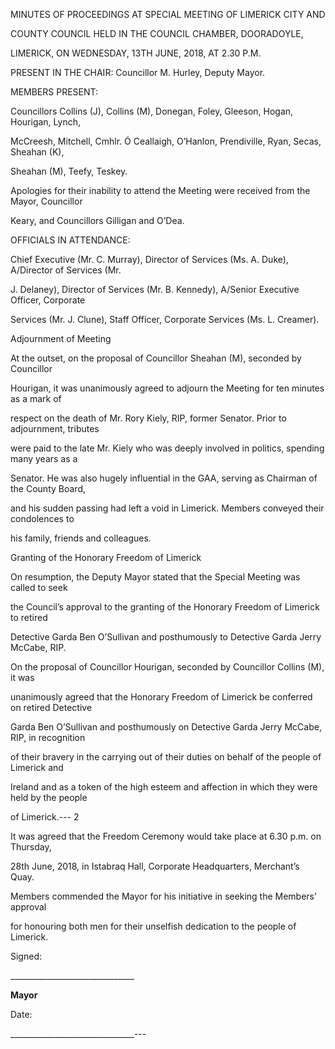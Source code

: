 MINUTES OF PROCEEDINGS AT SPECIAL MEETING OF LIMERICK CITY AND

COUNTY COUNCIL HELD IN THE COUNCIL CHAMBER, DOORADOYLE,

LIMERICK, ON WEDNESDAY, 13TH JUNE, 2018, AT 2.30 P.M.

PRESENT IN THE CHAIR:  Councillor M. Hurley, Deputy Mayor.

MEMBERS PRESENT:

Councillors Collins (J), Collins (M), Donegan, Foley, Gleeson, Hogan, Hourigan, Lynch,

McCreesh, Mitchell, Cmhlr. Ó Ceallaigh, O’Hanlon, Prendiville, Ryan, Secas, Sheahan (K),

Sheahan (M), Teefy, Teskey.

Apologies for their inability to attend the Meeting were received from the Mayor, Councillor

Keary, and Councillors Gilligan and O’Dea.

OFFICIALS IN ATTENDANCE:

Chief Executive (Mr. C. Murray), Director of Services (Ms. A. Duke), A/Director of Services (Mr.

J. Delaney), Director of Services (Mr. B. Kennedy), A/Senior Executive Officer, Corporate

Services (Mr. J. Clune), Staff Officer, Corporate Services (Ms. L. Creamer).

Adjournment of Meeting

At the outset, on the proposal of Councillor Sheahan (M), seconded by Councillor

Hourigan, it was unanimously agreed to adjourn the Meeting for ten minutes as a mark of

respect on the death of Mr. Rory Kiely, RIP, former Senator. Prior to adjournment, tributes

were paid to the late Mr. Kiely who was deeply involved in politics, spending many years as a

Senator. He was also hugely influential in the GAA, serving as Chairman of the County Board,

and his sudden passing had left a void in Limerick. Members conveyed their condolences to

his family, friends and colleagues.

Granting of the Honorary Freedom of Limerick

On resumption, the Deputy Mayor stated that the Special Meeting was called to seek

the Council’s approval to the granting of the Honorary Freedom of Limerick to retired

Detective Garda Ben O’Sullivan and posthumously to Detective Garda Jerry McCabe, RIP.

On the proposal of Councillor Hourigan, seconded by Councillor Collins (M), it was

unanimously agreed that the Honorary Freedom of Limerick be conferred on retired Detective

Garda Ben O’Sullivan and posthumously on Detective Garda Jerry McCabe, RIP, in recognition

of their bravery in the carrying out of their duties on behalf of the people of Limerick and

Ireland and as a token of the high esteem and affection in which they were held by the people

of Limerick.---
2

It was agreed that the Freedom Ceremony would take place at 6.30 p.m. on Thursday,

28th June, 2018, in Istabraq Hall, Corporate Headquarters, Merchant’s Quay.

Members commended the Mayor for his initiative in seeking the Members’ approval

for honouring both men for their unselfish dedication to the people of Limerick.

Signed:

\_\_\_\_\_\_\_\_\_\_\_\_\_\_\_\_\_\_\_\_\_\_\_\_\_\_\_\_\_\_\_

**Mayor**

Date:

\_\_\_\_\_\_\_\_\_\_\_\_\_\_\_\_\_\_\_\_\_\_\_\_\_\_\_\_\_\_\_---
